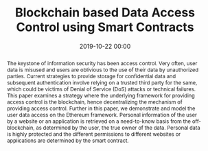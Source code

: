 ---
title: "Blockchain based Data Access Control using Smart Contracts"
category: papers
date: 2019-10-22 00:00
conference: IEEE TENCON 2019
authors: 
- name: Adya Kiran
- name: <b>Samvid Dharanikota</b>
- name: Annappa Basava
  url: https://cse.nitk.ac.in/faculty/annappa
abstract: The keystone of information security has been access control. Very often, user data is misused and users are oblivious to the use of their data by unauthorized parties. Current strategies to provide storage for confidential data and subsequent authentication involve relying on a trusted third party for the same, which could be victims of Denial of Service (DoS) attacks or technical failures. This paper examines a strategy where the underlying framework for providing access control is the blockchain, hence decentralizing the mechanism of providing access control. Further in this paper, we demonstrate and model the user data access on the Ethereum framework. Personal information of the user by a website or an application is retrieved on a need-to-know basis from the off-blockchain, as determined by the user, the true owner of the data. Personal data is highly protected and the different permissions to different websites or applications are determined by the smart contract.
paperlink:
hidden: true # don't count this post in blog pagination
paperid: 4
---